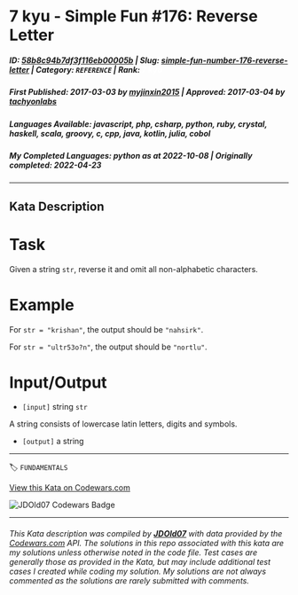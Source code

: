 # 7 kyu - Simple Fun #176: Reverse Letter

##### **ID**: [58b8c94b7df3f116eb00005b](https://www.codewars.com/kata/58b8c94b7df3f116eb00005b) | **Slug**: [simple-fun-number-176-reverse-letter](https://www.codewars.com/kata/58b8c94b7df3f116eb00005b) | **Category**: `REFERENCE` | **Rank**: <span style="color:white">7 kyu</span>

##### **First Published**: 2017-03-03 ***by*** [myjinxin2015](https://www.codewars.com/users/myjinxin2015) | **Approved**: 2017-03-04 ***by*** [tachyonlabs](https://www.codewars.com/users/tachyonlabs)

##### **Languages Available**: javascript, php, csharp, python, ruby, crystal, haskell, scala, groovy, c, cpp, java, kotlin, julia, cobol

##### **My Completed Languages**: python ***as at*** 2022-10-08 | **Originally completed**: 2022-04-23

---

## Kata Description


# Task

 Given a string `str`, reverse it and omit all non-alphabetic characters.



# Example



 For `str = "krishan"`, the output should be `"nahsirk"`.

 

 For `str = "ultr53o?n"`, the output should be `"nortlu"`.

 

# Input/Output





 - `[input]` string `str`



  A string consists of lowercase latin letters, digits and symbols.



 

 - `[output]` a string

---


🏷 `FUNDAMENTALS`


[View this Kata on Codewars.com](https://www.codewars.com/kata/58b8c94b7df3f116eb00005b)

![](https://www.codewars.com/users/jdold07/badges/large "JDOld07 Codewars Badge")

---

###### *This Kata description was compiled by [**JDOld07**](https://tpstech.dev) with data provided by the [Codewars.com](https://www.codewars.com) API.  The solutions in this repo associated with this kata are my solutions unless otherwise noted in the code file.  Test cases are generally those as provided in the Kata, but may include additional test cases I created while coding my solution.  My solutions are not always commented as the solutions are rarely submitted with comments.*
